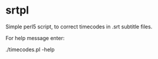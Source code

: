 # srtpl
Simple perl5 script, to correct timecodes in .srt subtitle files.

For help message enter:

./timecodes.pl -help
